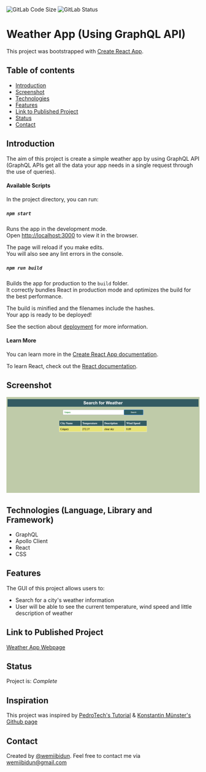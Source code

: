 ![GitLab Code Size](https://img.shields.io/github/languages/code-size/wemiibidun/weather_app_react)
![GitLab Status](https://flat.badgen.net/github/status/micromatch/micromatch)


# Weather App (Using GraphQL API)

This project was bootstrapped with [Create React App](https://github.com/facebook/create-react-app). 

## Table of contents
* [Introduction](#introduction)
* [Screenshot](#screenshot)
* [Technologies](#technologies-language-library-and-framework)
* [Features](#features)
* [Link to Published Project](#link-to-published-portfolio)
* [Status](#status)
* [Contact](#contact)


## Introduction
The aim of this project is create a simple weather app by using GraphQL API (GraphQL APIs get all the data your app needs in a single request through the use of queries). 

#### Available Scripts

In the project directory, you can run:

##### `npm start`

Runs the app in the development mode.\
Open [http://localhost:3000](http://localhost:3000) to view it in the browser.

The page will reload if you make edits.\
You will also see any lint errors in the console.


##### `npm run build`

Builds the app for production to the `build` folder.\
It correctly bundles React in production mode and optimizes the build for the best performance.

The build is minified and the filenames include the hashes.\
Your app is ready to be deployed!

See the section about [deployment](https://facebook.github.io/create-react-app/docs/deployment) for more information.


#### Learn More

You can learn more in the [Create React App documentation](https://facebook.github.io/create-react-app/docs/getting-started).

To learn React, check out the [React documentation](https://reactjs.org/).


## Screenshot
![Sample image](https://github.com/wemiibidun/weather_app_react/blob/master/weather_screenshot.png)

## Technologies (Language, Library and Framework)
* GraphQL
* Apollo Client
* React
* CSS

## Features
The GUI of this project allows users to:
* Search for a city's weather information
* User will be able to see the current temperature, wind speed and little description of weather


## Link to Published Project
[Weather App Webpage](https://wemiibidun.github.io/weather_app_react/)


## Status
Project is: _Complete_

## Inspiration
This project was inspired by [PedroTech's Tutorial](https://www.youtube.com/watch?v=BABUMRn47iQ&ab_channel=PedroTech) & [Konstantin Münster's Github page](https://github.com/konstantinmuenster/graphql-weather-api)

## Contact
Created by [@wemiibidun](https://twitter.com/wemiibidun/). Feel free to contact me via wemiibidun@gmail.com

